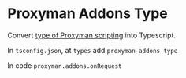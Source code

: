 # Proxyman Addons Type

Convert [type of Proxyman scripting](https://docs.proxyman.io/scripting/script) into Typescript.

In `tsconfig.json`, at `types` add `proxyman-addons-type`

In code `proxyman.addons.onRequest`
